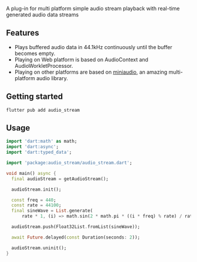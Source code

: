 
A plug-in for multi platform simple audio stream playback with real-time generated audio data streams

## Features

- Plays buffered audio data in 44.1kHz continuously until the buffer becomes empty.
- Playing on Web platform is based on AudioContext and AudioWorkletProcessor.
- Playing on other platforms are based on [miniaudio](https://github.com/mackron/miniaudio.git), an amazing multi-platform audio library.

## Getting started

```
flutter pub add audio_stream
```

## Usage

```dart
import 'dart:math' as math;
import 'dart:async';
import 'dart:typed_data';

import 'package:audio_stream/audio_stream.dart';

void main() async {
  final audioStream = getAudioStream();

  audioStream.init();

  const freq = 440;
  const rate = 44100;
  final sineWave = List.generate(
      rate * 1, (i) => math.sin(2 * math.pi * ((i * freq) % rate) / rate));

  audioStream.push(Float32List.fromList(sineWave));

  await Future.delayed(const Duration(seconds: 2));

  audioStream.uninit();
}
```
